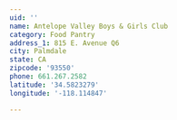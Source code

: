 ```yaml
---
uid: ''
name: Antelope Valley Boys & Girls Club
category: Food Pantry
address_1: 815 E. Avenue Q6
city: Palmdale
state: CA
zipcode: '93550'
phone: 661.267.2582
latitude: '34.5823279'
longitude: '-118.114847'

---
```

